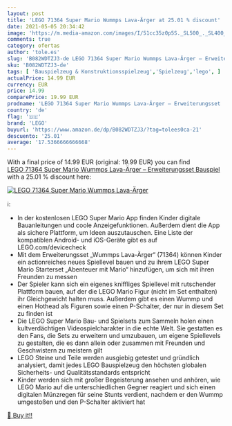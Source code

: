 ```yaml
---
layout: post
title: 'LEGO 71364 Super Mario Wummps Lava-Ärger at 25.01 % discount'
date: 2021-05-05 20:34:42
image: 'https://m.media-amazon.com/images/I/51cc35z0p5S._SL500_._SL400_.jpg'
comments: true
category: ofertas
author: 'tole.es'
slug: 'B082WDTZJ3-de LEGO 71364 Super Mario Wummps Lava-Ärger – Erweiterungsset...'
sku: 'B082WDTZJ3-de'
tags: [ 'Bauspielzeug & Konstruktionsspielzeug','Spielzeug','lego', ]
actualPrice: 14.99 EUR
currency: EUR
price: 14.99
comparePrice: 19.99 EUR
prodname: 'LEGO 71364 Super Mario Wummps Lava-Ärger – Erweiterungsset  Bauspiel'
country: 'de'
flag: '🇩🇪'
brand: 'LEGO'
buyurl: 'https://www.amazon.de/dp/B082WDTZJ3/?tag=tolees0ca-21'
descuento: '25.01'
average: '17.5366666666668'
---
```


With a final price of 14.99 EUR (original: 19.99 EUR) you can find [LEGO 71364 Super Mario Wummps Lava-Ärger – Erweiterungsset  Bauspiel](https://www.amazon.de/dp/B082WDTZJ3/?tag=tolees0ca-21) with a  25.01 % discount here:

[![LEGO 71364 Super Mario Wummps Lava-Ärger](https://m.media-amazon.com/images/I/51cc35z0p5S._SL500_._SL400_.jpg)](https://www.amazon.de/dp/B082WDTZJ3/?tag=tolees0ca-21)

ℹ️:

- In der kostenlosen LEGO Super Mario App finden Kinder digitale Bauanleitungen und coole Anzeigefunktionen. Außerdem dient die App als sichere Plattform, um Ideen auszutauschen. Eine Liste der kompatiblen Android- und iOS-Geräte gibt es auf LEGO.com/devicecheck
- Mit dem Erweiterungsset „Wummps Lava-Ärger“ (71364) können Kinder ein actionreiches neues Spiellevel bauen und zu ihrem LEGO Super Mario Starterset „Abenteuer mit Mario“ hinzufügen, um sich mit ihren Freunden zu messen
- Der Spieler kann sich ein eigenes kniffliges Spiellevel mit rutschender Plattform bauen, auf der die LEGO Mario Figur (nicht im Set enthalten) ihr Gleichgewicht halten muss. Außerdem gibt es einen Wummp und einen Hothead als Figuren sowie einen P-Schalter, der nur in diesem Set zu finden ist
- Die LEGO Super Mario Bau- und Spielsets zum Sammeln holen einen kultverdächtigen Videospielcharakter in die echte Welt. Sie gestatten es den Fans, die Sets zu erweitern und umzubauen, um eigene Spiellevels zu gestalten, die es dann allein oder zusammen mit Freunden und Geschwistern zu meistern gilt
- LEGO Steine und Teile werden ausgiebig getestet und gründlich analysiert, damit jedes LEGO Bauspielzeug den höchsten globalen Sicherheits- und Qualitätsstandards entspricht
- Kinder werden sich mit großer Begeisterung ansehen und anhören, wie LEGO Mario auf die unterschiedlichen Gegner reagiert und sich einen digitalen Münzregen für seine Stunts verdient, nachdem er den Wummp umgestoßen und den P-Schalter aktiviert hat

[🛒 Buy it!!](https://www.amazon.de/dp/B082WDTZJ3/?tag=tolees0ca-21)
